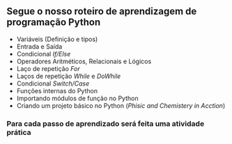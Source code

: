 ## Segue o nosso roteiro de aprendizagem de programação Python 

- Variáveis (Definição e tipos)
- Entrada e Saída
- Condicional <i>If/Else</i>
- Operadores Aritméticos, Relacionais e Lógicos
- Laço de repetição <i>For</i>
- Laços de repetição <i>While</i> e <i>DoWhile</i>
- Condicional <i>Switch/Case</i>
- Funções internas do Python
- Importando módulos de função no Python
- Criando um projeto básico no Python (<i>Phisic and Chemistery in Acction</i>)

### Para cada passo de aprendizado será feita uma atividade prática
